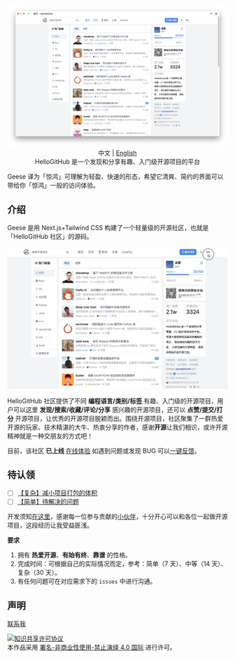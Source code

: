 <p align="center">
  <img src="docs/img/2024-08-14.png"/>
  <br>中文 | <a href="README_en.md">English</a>
  <br>HelloGitHub 是一个发现和分享有趣、入门级开源项目的平台<br>
</p>

Geese 译为「惊鸿」可理解为轻盈、快速的形态，希望它清爽、简约的界面可以带给你「惊鸿」一般的访问体验。

## 介绍

Geese 是用 Next.js+Tailwind CSS 构建了一个轻量级的开源社区，也就是「HelloGitHub 社区」的源码。

![](docs/img/demo.gif)

HelloGitHub 社区提供了不同 **编程语言/类别/标签** 有趣、入门级的开源项目，用户可以这里 **发现/搜索/收藏/评论/分享** 感兴趣的开源项目，还可以 **点赞/提交/打分** 开源项目，让优秀的开源项目脱颖而出。围绕开源项目，社区聚集了一群热爱开源的玩家、技术精湛的大牛、热衷分享的作者，感谢**开源**让我们相识，或许开源精神就是一种交朋友的方式吧！

目前，该社区 **已上线** [在线体验](https://hellogithub.com) 如遇到问题或发现 BUG 可以[一键反馈](https://github.com/HelloGitHub-Team/geese/issues/new)。

## 待认领

- [ ] [【复杂】减小项目打包的体积](https://github.com/HelloGitHub-Team/geese/issues/101)
- [ ] [【简单】待解决的问题](https://github.com/HelloGitHub-Team/geese/issues/38)

开发须知[在这里](./docs/content.md)，感谢每一位参与贡献的[小伙伴](https://github.com/HelloGitHub-Team/geese/graphs/contributors)，十分开心可以和各位一起做开源项目，这段经历让我受益匪浅。

**要求**

1. 拥有 **热爱开源**、**有始有终**、**靠谱** 的性格。
2. 完成时间：可根据自己的实际情况而定，参考：简单（7 天）、中等（14 天）、复杂（30 天）。
3. 有任何问题可在对应需求下的 `issues` 中进行沟通。

## 声明

<a href="mailto:595666367@qq.com">联系我</a>

<a rel="license" href="https://creativecommons.org/licenses/by-nc-nd/4.0/deed.zh"><img alt="知识共享许可协议" style="border-width: 0" src="https://licensebuttons.net/l/by-nc-nd/4.0/88x31.png"></a><br>本作品采用 <a rel="license" href="https://creativecommons.org/licenses/by-nc-nd/4.0/deed.zh">署名-非商业性使用-禁止演绎 4.0 国际</a> 进行许可。
